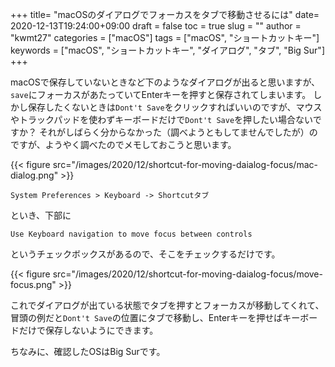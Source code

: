 
+++
title= "macOSのダイアログでフォーカスをタブで移動させるには"
date= 2020-12-13T19:24:00+09:00
draft = false
toc = true
slug = ""
author = "kwmt27"
categories = ["macOS"]
tags = ["macOS", "ショートカットキー"]
keywords = ["macOS", "ショートカットキー", "ダイアログ", "タブ", "Big Sur"]
+++


macOSで保存していないときなど下のようなダイアログが出ると思いますが、`save`にフォーカスがあたっていてEnterキーを押すと保存されてしまいます。
しかし保存したくないときは`Dont't Save`をクリックすればいいのですが、マウスやトラックパッドを使わずキーボードだけで`Dont't Save`を押したい場合ないですか？
それがしばらく分からなかった（調べようともしてませんでしたが）のですが、ようやく調べたのでメモしておこうと思います。

{{< figure src="/images/2020/12/shortcut-for-moving-daialog-focus/mac-dialog.png" >}}


```
System Preferences > Keyboard -> Shortcutタブ
```
といき、下部に
```
Use Keyboard navigation to move focus between controls
```
というチェックボックスがあるので、そこをチェックするだけです。

{{< figure src="/images/2020/12/shortcut-for-moving-daialog-focus/move-focus.png" >}}

これでダイアログが出ている状態でタブを押すとフォーカスが移動してくれて、冒頭の例だと`Dont't Save`の位置にタブで移動し、Enterキーを押せばキーボードだけで保存しないようにできます。


ちなみに、確認したOSはBig Surです。